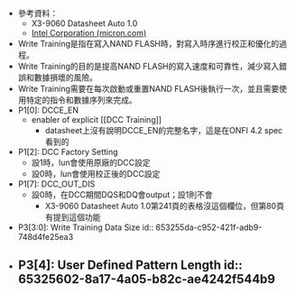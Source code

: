 - 參考資料：
	- X3-9060 Datasheet Auto 1.0
	- [Intel Corporation (micron.com)](https://media-www.micron.com/-/media/client/onfi/specs/onfi_4_2-gold.pdf)
- Write Training是指在寫入NAND FLASH時，對寫入時序進行校正和優化的過程。
- Write Training的目的是提高NAND FLASH的寫入速度和可靠性，減少寫入錯誤和數據損壞的風險。
- Write Training需要在每次啟動或重置NAND FLASH後執行一次，並且需要使用特定的指令和數據序列來完成。
- P1[0]: DCCE_EN
	- enabler of explicit [[DCC Training]]
		- datasheet上沒有說明DCCE_EN的完整名字，這是在ONFI 4.2 spec看到的
- P1[2]: DCC Factory Setting
	- 設1時，lun會使用原廠的DCC設定
	- 設0時，lun會使用校正後的DCC設定
- P1[7]: DCC_OUT_DIS
	- 設0時，在DCC期間DQS和DQ會output；設1則不會
		- X3-9060 Datasheet Auto 1.0第241頁的表格沒這個欄位，但第80頁有提到這個功能
- P3[3:0]: Write Training Data Size
  id:: 653255da-c952-421f-adb9-748d4fe25ea3
- P3[4]: User Defined Pattern Length
  id:: 65325602-8a17-4a05-b82c-ae4242f544b9
	-